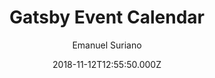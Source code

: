 ---
title: Gatsby Event Calendar
github: https://github.com/EmaSuriano/gatsby-starter-event-calendar
demo: https://gatsby-starter-event-calendar.netlify.app/
author: Emanuel Suriano
ssg:
  - Gatsby
cms:
  - Markdown
date: 2018-11-12T12:55:50.000Z
description: >-
  Gatsby Starter to display information about events from Google Spreadsheets
  with Calendars
draft: true
publish_date: '2018-11-12T12:55:50Z'
update_date: '2022-12-01T22:16:06Z'
github_star: 74
github_fork: 18
---